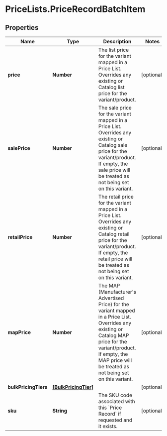 # PriceLists.PriceRecordBatchItem

## Properties
Name | Type | Description | Notes
------------ | ------------- | ------------- | -------------
**price** | **Number** | The list price for the variant mapped in a Price List. Overrides any existing or Catalog list price for the variant/product.  | [optional] 
**salePrice** | **Number** | The sale price for the variant mapped in a Price List. Overrides any existing or Catalog sale price for the variant/product. If empty, the sale price will be treated as not being set on this variant.  | [optional] 
**retailPrice** | **Number** | The retail price for the variant mapped in a Price List. Overrides any existing or Catalog retail price for the variant/product.  If empty, the retail price will be treated as not being set on this variant.  | [optional] 
**mapPrice** | **Number** | The MAP (Manufacturer&#x27;s Advertised Price) for the variant mapped in a Price List. Overrides any existing or Catalog MAP price for the variant/product. If empty, the MAP price will be treated as not being set on this variant.  | [optional] 
**bulkPricingTiers** | [**[BulkPricingTier]**](BulkPricingTier.md) |  | [optional] 
**sku** | **String** | The SKU code associated with this &#x60;Price Record&#x60; if requested and it exists.  | [optional] 
